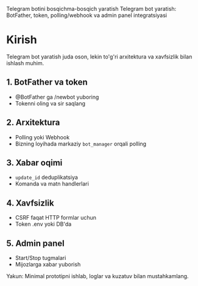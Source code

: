 Telegram botini bosqichma-bosqich yaratish
Telegram bot yaratish: BotFather, token, polling/webhook va admin panel integratsiyasi
# Kirish
Telegram bot yaratish juda oson, lekin to'g'ri arxitektura va xavfsizlik bilan ishlash muhim.

## 1. BotFather va token
- @BotFather ga /newbot yuboring
- Tokenni oling va sir saqlang

## 2. Arxitektura
- Polling yoki Webhook
- Bizning loyihada markaziy `bot_manager` orqali polling

## 3. Xabar oqimi
- `update_id` deduplikatsiya
- Komanda va matn handlerlari

## 4. Xavfsizlik
- CSRF faqat HTTP formlar uchun
- Token .env yoki DB'da

## 5. Admin panel
- Start/Stop tugmalari
- Mijozlarga xabar yuborish

Yakun: Minimal prototipni ishlab, loglar va kuzatuv bilan mustahkamlang.
